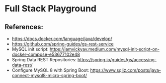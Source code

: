 # Full Stack Playground

## References:

- <https://docs.docker.com/language/java/develop/>
- <https://github.com/spring-guides/gs-rest-service>
- MySQL init script: <https://iamvickyav.medium.com/mysql-init-script-on-docker-compose-e53677102e48>
- Spring Data REST Repositories: <https://spring.io/guides/gs/accessing-data-rest/>
- Configure MySQL 8 with Spring Boot: <https://www.sqliz.com/posts/java-connect-mysql8-micro-spring-boot/>